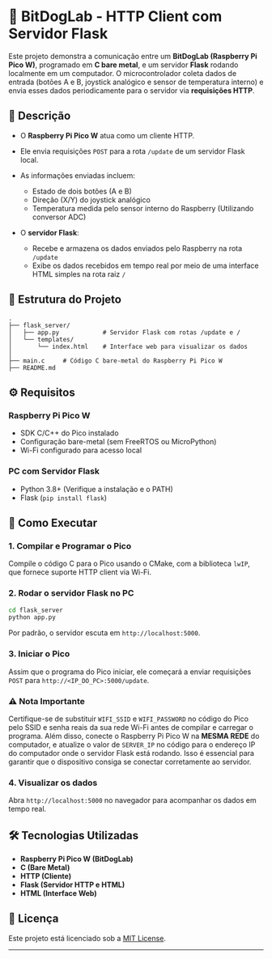 # 🛜 BitDogLab - HTTP Client com Servidor Flask

Este projeto demonstra a comunicação entre um **BitDogLab (Raspberry Pi Pico W)**, programado em **C bare metal**, e um servidor **Flask** rodando localmente em um computador. O microcontrolador coleta dados de entrada (botões A e B, joystick analógico e sensor de temperatura interno) e envia esses dados periodicamente para o servidor via **requisições HTTP**.

## 📌 Descrição

* O **Raspberry Pi Pico W** atua como um cliente HTTP.

* Ele envia requisições `POST` para a rota `/update` de um servidor Flask local.

* As informações enviadas incluem:

  * Estado de dois botões (A e B)
  * Direção (X/Y) do joystick analógico
  * Temperatura medida pelo sensor interno do Raspberry (Utilizando conversor ADC)

* O **servidor Flask**:

  * Recebe e armazena os dados enviados pelo Raspberry na rota `/update`
  * Exibe os dados recebidos em tempo real por meio de uma interface HTML simples na rota raiz `/`

## 🧱 Estrutura do Projeto

```plaintext
.
├── flask_server/
│   ├── app.py            # Servidor Flask com rotas /update e /
│   └── templates/
│       └── index.html    # Interface web para visualizar os dados
│
├── main.c     # Código C bare-metal do Raspberry Pi Pico W
├── README.md
```

## ⚙️ Requisitos

### Raspberry Pi Pico W

* SDK C/C++ do Pico instalado
* Configuração bare-metal (sem FreeRTOS ou MicroPython)
* Wi-Fi configurado para acesso local

### PC com Servidor Flask

* Python 3.8+ (Verifique a instalação e o PATH)
* Flask (`pip install flask`)

## 🚀 Como Executar

### 1. Compilar e Programar o Pico

Compile o código C para o Pico usando o CMake, com a biblioteca `lwIP`, que fornece suporte HTTP client via Wi-Fi.

### 2. Rodar o servidor Flask no PC

```bash
cd flask_server
python app.py
```

Por padrão, o servidor escuta em `http://localhost:5000`.

### 3. Iniciar o Pico

Assim que o programa do Pico iniciar, ele começará a enviar requisições `POST` para `http://<IP_DO_PC>:5000/update`.

### ⚠️ Nota Importante

Certifique-se de substituir `WIFI_SSID` e `WIFI_PASSWORD` no código do Pico pelo SSID e senha reais da sua rede Wi-Fi antes de compilar e carregar o programa. Além disso, conecte o Raspberry Pi Pico W na **MESMA REDE** do computador, e atualize o valor de `SERVER_IP` no código para o endereço IP do computador onde o servidor Flask está rodando. Isso é essencial para garantir que o dispositivo consiga se conectar corretamente ao servidor.

### 4. Visualizar os dados

Abra `http://localhost:5000` no navegador para acompanhar os dados em tempo real.

## 🛠️ Tecnologias Utilizadas

* **Raspberry Pi Pico W (BitDogLab)**
* **C (Bare Metal)**
* **HTTP (Cliente)**
* **Flask (Servidor HTTP e HTML)**
* **HTML (Interface Web)**


## 📄 Licença

Este projeto está licenciado sob a [MIT License](LICENSE).

---